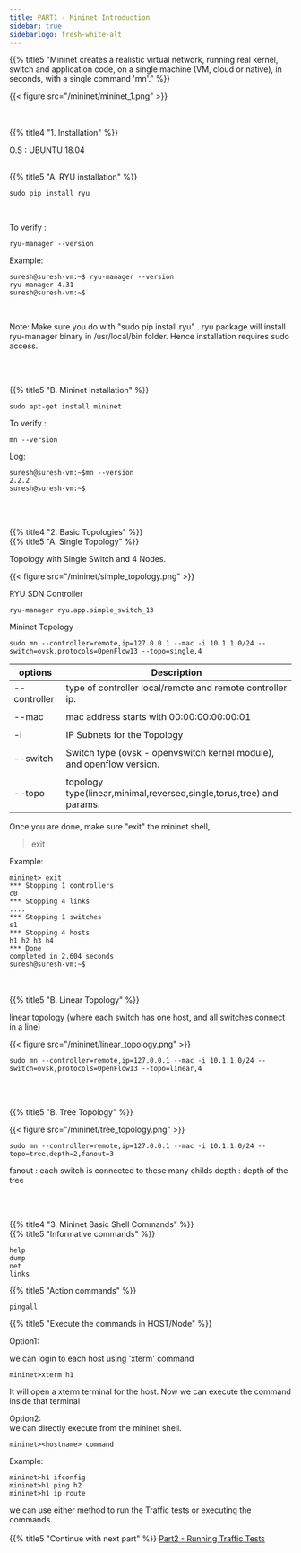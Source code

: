 ```yaml
---
title: PART1 - Mininet Introduction
sidebar: true
sidebarlogo: fresh-white-alt
---
```


{{% title5 "Mininet creates a realistic virtual network, running real kernel, switch and application code, on a single machine (VM, cloud or native), in seconds, with a single command 'mn'." %}}

{{< figure src="/mininet/mininet_1.png" >}}


<br><br>
{{% title4 "1. Installation" %}}


O.S :  UBUNTU 18.04


<br>
{{% title5 "A. RYU installation" %}}


```
sudo pip install ryu
```
<br>

To verify :

```
ryu-manager --version
```

Example:

```
suresh@suresh-vm:~$ ryu-manager --version
ryu-manager 4.31
suresh@suresh-vm:~$ 
```
<br>

Note: Make sure you do with "sudo pip install ryu" . ryu package will install ryu-manager binary in /usr/local/bin folder. Hence installation requires sudo access. 

<br><br>


{{% title5 "B. Mininet installation" %}}



```
sudo apt-get install mininet
```

To verify :

```
mn --version
```

Log:

```
suresh@suresh-vm:~$mn --version
2.2.2
suresh@suresh-vm:~$ 
```
<br><br>


{{% title4 "2. Basic Topologies" %}}
<br>
{{% title5 "A. Single Topology" %}}

Topology with Single Switch and 4 Nodes.

{{< figure src="/mininet/simple_topology.png" >}}



RYU SDN Controller 

```
ryu-manager ryu.app.simple_switch_13
```

Mininet Topology

```
sudo mn --controller=remote,ip=127.0.0.1 --mac -i 10.1.1.0/24 --switch=ovsk,protocols=OpenFlow13 --topo=single,4
```


|  options    |    Description                                                        |
|-------------|-----------------------------------------------------------------------|
|--controller | type of controller local/remote and remote controller ip.             |
|             |  																	  |
|--mac        | mac address starts with 00:00:00:00:00:01							  |
|             |																		  |
|-i           | IP Subnets for the Topology 										  |
|             |																		  |
|--switch     | Switch type (ovsk - openvswitch kernel module), and openflow version. |
|             |																		  |
|--topo       | topology type(linear,minimal,reversed,single,torus,tree) and params.  |



Once you are done, make sure "exit" the mininet shell,
>exit

Example:

```
mininet> exit
*** Stopping 1 controllers
c0 
*** Stopping 4 links
....
*** Stopping 1 switches
s1 
*** Stopping 4 hosts
h1 h2 h3 h4 
*** Done
completed in 2.604 seconds
suresh@suresh-vm:~$ 
```

<br><br>
{{% title5 "B. Linear Topology" %}}

linear topology (where each switch has one host, and all switches connect in a line)

{{< figure src="/mininet/linear_topology.png" >}}

```
sudo mn --controller=remote,ip=127.0.0.1 --mac -i 10.1.1.0/24 --switch=ovsk,protocols=OpenFlow13 --topo=linear,4
```
<br><br>

{{% title5 "B. Tree Topology" %}}

{{< figure src="/mininet/tree_topology.png" >}}

```
sudo mn --controller=remote,ip=127.0.0.1 --mac -i 10.1.1.0/24 --topo=tree,depth=2,fanout=3

```

fanout : each switch is connected to these many childs
depth : depth of the tree

<br><br>

{{% title4 "3. Mininet Basic Shell Commands" %}}
<br>
{{% title5 "Informative commands" %}}

```
help
dump
net
links
```

{{% title5 "Action commands" %}}

```
pingall
```



{{% title5 "Execute the commands in HOST/Node" %}}


Option1:
<br>

we can login to each host using 'xterm' command

```
mininet>xterm h1
```

It will open a xterm terminal for the host. Now we can execute the command inside that terminal


Option2:
<br>
we can directly execute from the mininet shell. 

```
mininet><hostname> command
```

Example:

```
mininet>h1 ifconfig
mininet>h1 ping h2
mininet>h1 ip route
```

we can use either method to run the Traffic tests or executing the commands.
<br><br>
{{% title5 "Continue with next part" %}}
<a href="/sdn-tutorials/mininet-traffic-tests">Part2 - Running Traffic Tests</a>
<br>
